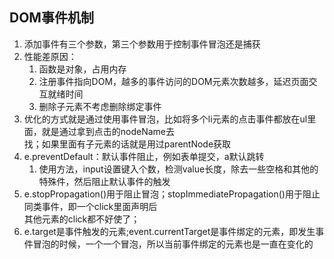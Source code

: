 ## DOM事件机制
1. 添加事件有三个参数，第三个参数用于控制事件冒泡还是捕获
1. 性能差原因：
    1. 函数是对象，占用内存
    1. 注册事件指向DOM，越多的事件访问的DOM元素次数越多，延迟页面交互就绪时间
    1. 删除子元素不考虑删除绑定事件
1. 优化的方式就是通过使用事件冒泡，比如将多个li元素的点击事件都放在ul里面，就是通过拿到点击的nodeName去  
找；如果里面有子元素的话就是用过parentNode获取
1. e.preventDefault：默认事件阻止，例如表单提交，a默认跳转
    1. 使用方法，input设置键入个数，检测value长度，除去一些空格和其他的特殊件，然后阻止默认事件的触发
1. e.stopPropagation()用于阻止冒泡；stopImmediatePropagation()用于阻止同类事件，即一个click里面声明后  
其他元素的click都不好使了；
1. e.target是事件触发的元素;event.currentTarget是事件绑定的元素，即发生事件冒泡的时候，一个一个冒泡，所以当前事件绑定的元素也是一直在变化的

